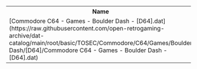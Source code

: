 <table>
<tr><th>Name</th><th>Size</th></tr>
<tr><td>
[Commodore C64 - Games - Boulder Dash - [D64].dat](https://raw.githubusercontent.com/open-retrogaming-archive/dat-catalog/main/root/basic/TOSEC/Commodore/C64/Games/Boulder Dash/[D64]/Commodore C64 - Games - Boulder Dash - [D64].dat)
</td><td>1135175</td></tr>
</table>
